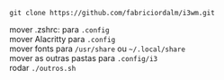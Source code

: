 ```git clone https://github.com/fabriciordalm/i3wm.git```

mover .zshrc:  para `.config` \
mover Alacritty para `.config` \
mover fonts para `/usr/share` ou `~/.local/share` \
mover as outras pastas para `.config/i3` \
rodar `./outros.sh`



